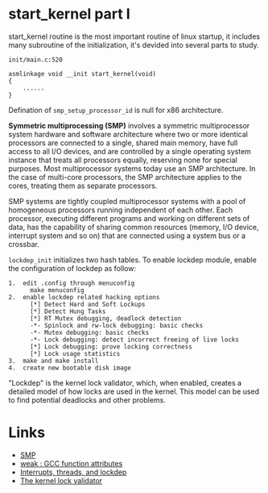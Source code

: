 # start\_kernel part I

start\_kernel routine is the most important routine of linux startup, it includes many subroutine of the initialization, it's devided into several parts to study.

```start_kernel
init/main.c:520

asmlinkage void __init start_kernel(void)
{
    ......
}
```

Defination of `smp_setup_processor_id` is null for x86 architecture.

**Symmetric multiprocessing \(SMP\)** involves a symmetric multiprocessor system hardware and software architecture where two or more identical processors are connected to a single, shared main memory, have full access to all I/O devices, and are controlled by a single operating system instance that treats all processors equally, reserving none for special purposes. Most multiprocessor systems today use an SMP architecture. In the case of multi-core processors, the SMP architecture applies to the cores, treating them as separate processors.

SMP systems are tightly coupled multiprocessor systems with a pool of homogeneous processors running independent of each other. Each processor, executing different programs and working on different sets of data, has the capability of sharing common resources \(memory, I/O device, interrupt system and so on\) that are connected using a system bus or a crossbar.

`lockdep_init` initializes two hash tables. To enable lockdep module, enable the configuration of lockdep as follow:

```enable_lockdep
1.  edit .config through menuconfig
      make menuconfig
2.  enable lockdep related hacking options
      [*] Detect Hard and Soft Lockups
      [*] Detect Hung Tasks
      [*] RT Mutex debugging, deadlock detection
      -*- Spinlock and rw-lock debugging: basic checks
      -*- Mutex debugging: basic checks
      -*- Lock debugging: detect incorrect freeing of live locks
      [*] Lock debugging: prove locking correctness
      [*] Lock usage statistics
3.  make and make install
4.  create new bootable disk image
```

"Lockdep" is the kernel lock validator, which, when enabled, creates a detailed model of how locks are used in the kernel. This model can be used to find potential deadlocks and other problems.

# Links

* [SMP](https://en.wikipedia.org/wiki/Symmetric_multiprocessing)
* [weak : GCC function attributes](https://gcc.gnu.org/onlinedocs/gcc-3.2/gcc/Function-Attributes.html)
* [Interrupts, threads, and lockdep](https://lwn.net/Articles/321663/)
* [The kernel lock validator](https://lwn.net/Articles/185666/)


